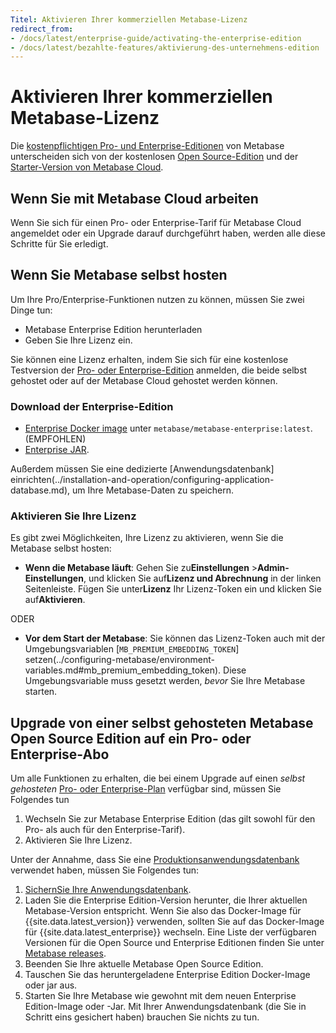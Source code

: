 ```yaml
---
Titel: Aktivieren Ihrer kommerziellen Metabase-Lizenz
redirect_from:
- /docs/latest/enterprise-guide/activating-the-enterprise-edition
- /docs/latest/bezahlte-features/aktivierung-des-unternehmens-edition
---
```



# Aktivieren Ihrer kommerziellen Metabase-Lizenz


Die [kostenpflichtigen Pro- und Enterprise-Editionen](https://www.metabase.com/pricing/) von Metabase unterscheiden sich von der kostenlosen [Open Source-Edition](../installation-and-operation/running-the-metabase-jar-file.md) und der [Starter-Version von Metabase Cloud](https://www.metabase.com/cloud/).


## Wenn Sie mit Metabase Cloud arbeiten


Wenn Sie sich für einen Pro- oder Enterprise-Tarif für Metabase Cloud angemeldet oder ein Upgrade darauf durchgeführt haben, werden alle diese Schritte für Sie erledigt.


## Wenn Sie Metabase selbst hosten


Um Ihre Pro/Enterprise-Funktionen nutzen zu können, müssen Sie zwei Dinge tun:


- Metabase Enterprise Edition herunterladen
- Geben Sie Ihre Lizenz ein.


Sie können eine Lizenz erhalten, indem Sie sich für eine kostenlose Testversion der [Pro- oder Enterprise-Edition](https://www.metabase.com/pricing/) anmelden, die beide selbst gehostet oder auf der Metabase Cloud gehostet werden können.


### Download der Enterprise-Edition


- [Enterprise Docker image](https://hub.docker.com/r/metabase/metabase-enterprise/) unter `metabase/metabase-enterprise:latest`. (EMPFOHLEN)
- [Enterprise JAR](https://downloads.metabase.com/enterprise/latest/metabase.jar).


Außerdem müssen Sie eine dedizierte [Anwendungsdatenbank] einrichten(../installation-and-operation/configuring-application-database.md), um Ihre Metabase-Daten zu speichern.


### Aktivieren Sie Ihre Lizenz


Es gibt zwei Möglichkeiten, Ihre Lizenz zu aktivieren, wenn Sie die Metabase selbst hosten:


- **Wenn die Metabase läuft**: Gehen Sie zu**Einstellungen** >**Admin-Einstellungen**, und klicken Sie auf**Lizenz und Abrechnung** in der linken Seitenleiste. Fügen Sie unter**Lizenz** Ihr Lizenz-Token ein und klicken Sie auf**Aktivieren**.


ODER


- **Vor dem Start der Metabase**: Sie können das Lizenz-Token auch mit der Umgebungsvariablen [`MB_PREMIUM_EMBEDDING_TOKEN`] setzen(../configuring-metabase/environment-variables.md#mb_premium_embedding_token). Diese Umgebungsvariable muss gesetzt werden, _bevor_ Sie Ihre Metabase starten.


## Upgrade von einer selbst gehosteten Metabase Open Source Edition auf ein Pro- oder Enterprise-Abo


Um alle Funktionen zu erhalten, die bei einem Upgrade auf einen _selbst gehosteten_ [Pro- oder Enterprise-Plan](https://www.metabase.com/pricing/) verfügbar sind, müssen Sie Folgendes tun


1. Wechseln Sie zur Metabase Enterprise Edition (das gilt sowohl für den Pro- als auch für den Enterprise-Tarif).
2. Aktivieren Sie Ihre Lizenz.


Unter der Annahme, dass Sie eine [Produktionsanwendungsdatenbank](../installation-and-operation/configuring-application-database.md) verwendet haben, müssen Sie Folgendes tun:


1. [ SichernSie Ihre Anwendungsdatenbank](./backing-up-metabase-application-data.md).
2. Laden Sie die Enterprise Edition-Version herunter, die Ihrer aktuellen Metabase-Version entspricht. Wenn Sie also das Docker-Image für {{site.data.latest_version}} verwenden, sollten Sie auf das Docker-Image für {{site.data.latest_enterprise}} wechseln. Eine Liste der verfügbaren Versionen für die Open Source und Enterprise Editionen finden Sie unter [Metabase releases](https://github.com/metabase/metabase/releases).
3. Beenden Sie Ihre aktuelle Metabase Open Source Edition.
4. Tauschen Sie das heruntergeladene Enterprise Edition Docker-Image oder jar aus.
5. Starten Sie Ihre Metabase wie gewohnt mit dem neuen Enterprise Edition-Image oder -Jar. Mit Ihrer Anwendungsdatenbank (die Sie in Schritt eins gesichert haben) brauchen Sie nichts zu tun.
